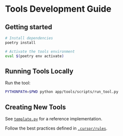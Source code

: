 # Tools Development Guide

## Getting started

```sh
# Install dependencies
poetry install

# Activate the tools environment
eval $(poetry env activate)
```

## Running Tools Locally

Run the tool:

```sh
PYTHONPATH=$PWD python app/tools/scripts/run_tool.py
```

## Creating New Tools

See [`template.py`](./template.py) for a reference implementation.

Follow the best practices defined in [`.cursor/rules`](./.cursor/rules).
